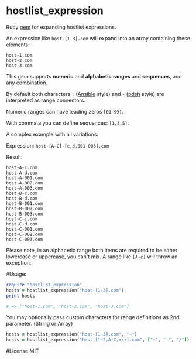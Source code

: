 hostlist_expression
===================

Ruby [gem](https://rubygems.org/gems/hostlist_expression) for expanding hostlist expressions.

An expression like `host-[1-3].com` will expand into an array containing these elements:
```
host-1.com
host-2.com
host-3.com
```

This gem supports **numeric** and **alphabetic** **ranges** and **sequences**, and any combination.

By default both characters `:` ([Ansible](http://docs.ansible.com/intro_inventory.html#hosts-and-groups) style) and `-` ([pdsh](https://code.google.com/p/pdsh/wiki/HostListExpressions) style) are interpreted as range connectors.

Numeric ranges can have leading zeros `[01-99]`.

With commata you can define sequences: `[1,3,5]`.

A complex example with all variations:

Expression: `host-[A-C]-[c,d,001-003].com`

Result:
```
host-A-c.com
host-A-d.com
host-A-001.com
host-A-002.com
host-A-003.com
host-B-c.com
host-B-d.com
host-B-001.com
host-B-002.com
host-B-003.com
host-C-c.com
host-C-d.com
host-C-001.com
host-C-002.com
host-C-003.com
```

Please note, in an alphabetic range both items are required to be either lowercase or uppercase, you can't mix. A range like `[A-c]` will throw an exception.

#Usage:
```rb
require "hostlist_expression"
hosts = hostlist_expression("host-[1-3].com")
print hosts

# => ["host-1.com", "host-2.com", "host-3.com"]
```

You may optionally pass custom characters for range definitions as 2nd parameter. (String or Array)

```rb
hosts = hostlist_expression("host-[1~3].com", "~")
hosts = hostlist_expression("host-[1~3,A-C,x/z].com", ["~", "-", "/"])
```

#License
MIT
